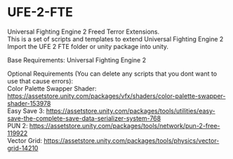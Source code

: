 # UFE-2-FTE
Universal Fighting Engine 2 Freed Terror Extensions.<br>
This is a set of scripts and templates to extend Universal Fighting Engine 2<br>
Import the UFE 2 FTE folder or unity package into unity.<br>

Base Requirements: Universal Fighting Engine 2<br>

Optional Requirements (You can delete any scripts that you dont want to use that cause errors):<br>
Color Palette Swapper Shader: https://assetstore.unity.com/packages/vfx/shaders/color-palette-swapper-shader-153978<br>
Easy Save 3: https://assetstore.unity.com/packages/tools/utilities/easy-save-the-complete-save-data-serializer-system-768<br>
PUN 2: https://assetstore.unity.com/packages/tools/network/pun-2-free-119922<br>
Vector Grid: https://assetstore.unity.com/packages/tools/physics/vector-grid-14210<br>
